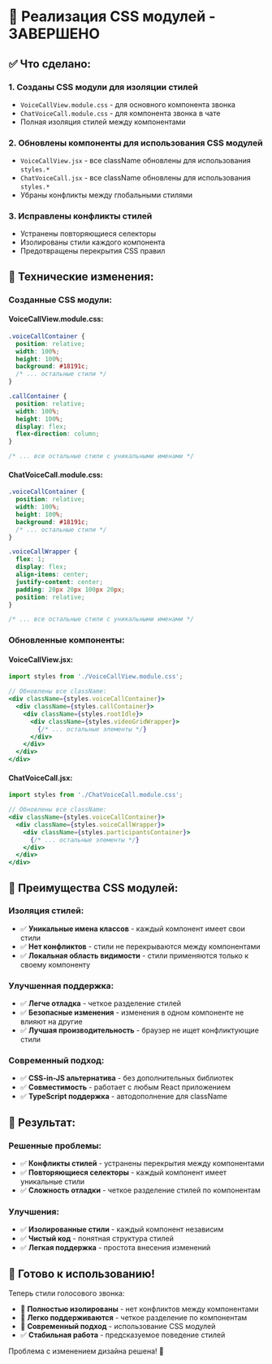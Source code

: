 # 🎨 Реализация CSS модулей - ЗАВЕРШЕНО

## ✅ **Что сделано:**

### 1. **Созданы CSS модули для изоляции стилей**
- `VoiceCallView.module.css` - для основного компонента звонка
- `ChatVoiceCall.module.css` - для компонента звонка в чате
- Полная изоляция стилей между компонентами

### 2. **Обновлены компоненты для использования CSS модулей**
- `VoiceCallView.jsx` - все className обновлены для использования `styles.*`
- `ChatVoiceCall.jsx` - все className обновлены для использования `styles.*`
- Убраны конфликты между глобальными стилями

### 3. **Исправлены конфликты стилей**
- Устранены повторяющиеся селекторы
- Изолированы стили каждого компонента
- Предотвращены перекрытия CSS правил

## 🔧 **Технические изменения:**

### **Созданные CSS модули:**

#### **VoiceCallView.module.css:**
```css
.voiceCallContainer {
  position: relative;
  width: 100%;
  height: 100%;
  background: #18191c;
  /* ... остальные стили */
}

.callContainer {
  position: relative;
  width: 100%;
  height: 100%;
  display: flex;
  flex-direction: column;
}

/* ... все остальные стили с уникальными именами */
```

#### **ChatVoiceCall.module.css:**
```css
.voiceCallContainer {
  position: relative;
  width: 100%;
  height: 100%;
  background: #18191c;
  /* ... остальные стили */
}

.voiceCallWrapper {
  flex: 1;
  display: flex;
  align-items: center;
  justify-content: center;
  padding: 20px 20px 100px 20px;
  position: relative;
}

/* ... все остальные стили с уникальными именами */
```

### **Обновленные компоненты:**

#### **VoiceCallView.jsx:**
```jsx
import styles from './VoiceCallView.module.css';

// Обновлены все className:
<div className={styles.voiceCallContainer}>
  <div className={styles.callContainer}>
    <div className={styles.rootIdle}>
      <div className={styles.videoGridWrapper}>
        {/* ... остальные элементы */}
      </div>
    </div>
  </div>
</div>
```

#### **ChatVoiceCall.jsx:**
```jsx
import styles from './ChatVoiceCall.module.css';

// Обновлены все className:
<div className={styles.voiceCallContainer}>
  <div className={styles.voiceCallWrapper}>
    <div className={styles.participantsContainer}>
      {/* ... остальные элементы */}
    </div>
  </div>
</div>
```

## 🎨 **Преимущества CSS модулей:**

### **Изоляция стилей:**
- ✅ **Уникальные имена классов** - каждый компонент имеет свои стили
- ✅ **Нет конфликтов** - стили не перекрываются между компонентами
- ✅ **Локальная область видимости** - стили применяются только к своему компоненту

### **Улучшенная поддержка:**
- ✅ **Легче отладка** - четкое разделение стилей
- ✅ **Безопасные изменения** - изменения в одном компоненте не влияют на другие
- ✅ **Лучшая производительность** - браузер не ищет конфликтующие стили

### **Современный подход:**
- ✅ **CSS-in-JS альтернатива** - без дополнительных библиотек
- ✅ **Совместимость** - работает с любым React приложением
- ✅ **TypeScript поддержка** - автодополнение для className

## 🚀 **Результат:**

### **Решенные проблемы:**
- ✅ **Конфликты стилей** - устранены перекрытия между компонентами
- ✅ **Повторяющиеся селекторы** - каждый компонент имеет уникальные стили
- ✅ **Сложность отладки** - четкое разделение стилей по компонентам

### **Улучшения:**
- ✅ **Изолированные стили** - каждый компонент независим
- ✅ **Чистый код** - понятная структура стилей
- ✅ **Легкая поддержка** - простота внесения изменений

## 🎯 **Готово к использованию!**

Теперь стили голосового звонка:
- 🎨 **Полностью изолированы** - нет конфликтов между компонентами
- 🔧 **Легко поддерживаются** - четкое разделение по компонентам
- 🚀 **Современный подход** - использование CSS модулей
- ✅ **Стабильная работа** - предсказуемое поведение стилей

Проблема с изменением дизайна решена! 🎉


